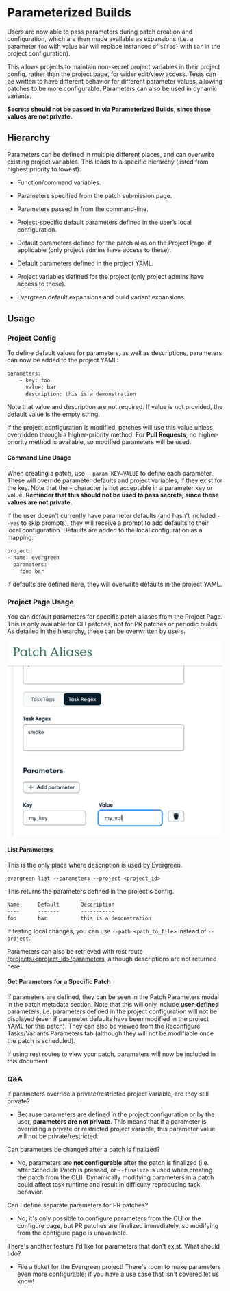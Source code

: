 # Parameterized Builds

Users are now able to pass parameters during patch creation and configuration, which are then made available as expansions (i.e. a parameter `foo` with value `bar` will replace instances of `${foo}` with `bar` in the project configuration).

This allows projects to maintain non-secret project variables in their project config, rather than the project page, for wider edit/view access. Tests can be written to have different behavior for different parameter values, allowing patches to be more configurable. Parameters can also be used in dynamic variants.

**Secrets should not be passed in via Parameterized Builds, since these values are not private.**

## Hierarchy

Parameters can be defined in multiple different places, and can overwrite existing project variables. This leads to a specific hierarchy (listed from highest priority to lowest):

- Function/command variables.

- Parameters specified from the patch submission page.

- Parameters passed in from the command-line.

- Project-specific default parameters defined in the user’s local configuration.

- Default parameters defined for the patch alias on the Project Page, if applicable (only project admins have access to these).

- Default parameters defined in the project YAML.

- Project variables defined for the project (only project admins have access to these).

- Evergreen default expansions and build variant expansions.

## Usage

### Project Config

To define default values for parameters, as well as descriptions, parameters can now be added to the project YAML:

```
parameters:
    - key: foo
      value: bar
      description: this is a demonstration
```

Note that value and description are not required. If value is not provided, the default value is the empty string.

If the project configuration is modified, patches will use this value unless overridden through a higher-priority method. For **Pull Requests**, no higher-priority method is available, so modified parameters will be used.

#### Command Line Usage

When creating a patch, use `--param KEY=VALUE` to define each parameter. These will override parameter defaults and project variables, if they exist for the key. Note that the `=` character is not acceptable in a parameter key or value. **Reminder that this should not be used to pass secrets, since these values are not private.**

If the user doesn't currently have parameter defaults (and hasn't included `--yes` to skip prompts), they will receive a prompt to add defaults to their local configuration. Defaults are added to the local configuration as a mapping:

```
project:
- name: evergreen
  parameters:
    foo: bar
```

If defaults are defined here, they will overwrite defaults in the project YAML.

### Project Page Usage

You can default parameters for specific patch aliases from the Project Page.
This is only available for CLI patches, not for PR patches or periodic builds.
As detailed in the hierarchy, these can be overwritten by users.

![patch_parameters](../images/project_page_parameters.png)

#### List Parameters

This is the only place where description is used by Evergreen.

```
evergreen list --parameters --project <project_id>
```

This returns the parameters defined in the project's config.

```
Name      Default       Description
----      -------       -----------
foo       bar           this is a demonstration
```

If testing local changes, you can use `--path <path_to_file>` instead of `--project`.

Parameters can also be retrieved with rest route [/projects/<project_id>/parameters](../API/REST-V2-Usage#get-current-parameters-for-a-project), although descriptions are not returned here.

#### Get Parameters for a Specific Patch

If parameters are defined, they can be seen in the Patch Parameters modal in the patch metadata section. Note that this will only include **user-defined** parameters, i.e. parameters defined in the project configuration will not be displayed (even if parameter defaults have been modified in the project YAML for this patch). They can also be viewed from the Reconfigure Tasks/Variants Parameters tab (although they will not be modifiable once the patch is scheduled).

If using rest routes to view your patch, parameters will now be included in this document.

### Q&A

If parameters override a private/restricted project variable, are they still private?

- Because parameters are defined in the project configuration or by the user, **parameters are not private**. This means that if a parameter is overriding a private or restricted project variable, this parameter value will not be private/restricted.

Can parameters be changed after a patch is finalized?

- No, parameters are **not configurable** after the patch is finalized (i.e. after Schedule Patch is pressed, or `--finalize` is used when creating the patch from the CLI). Dynamically modifying parameters in a patch could affect task runtime and result in difficulty reproducing task behavior.

Can I define separate parameters for PR patches?

- No, it's only possible to configure parameters from the CLI or the configure page,
  but PR patches are finalized immediately, so modifying from the configure page is unavailable.

There's another feature I'd like for parameters that don't exist. What should I do?

- File a ticket for the Evergreen project! There's room to make parameters even more configurable; if you have a use case that isn't covered let us know!
